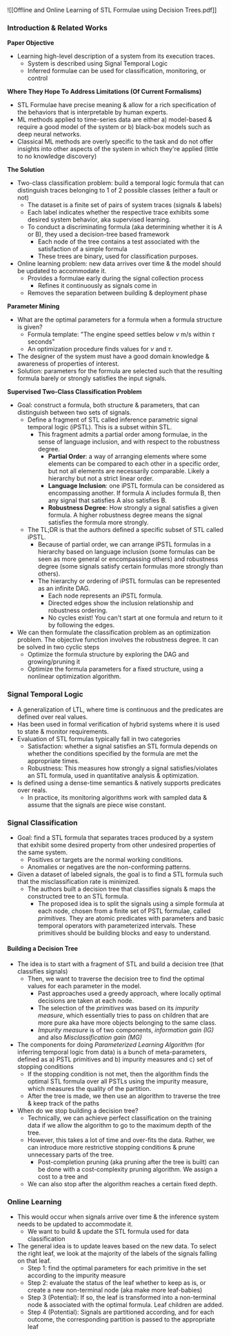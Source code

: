 ![[Offline and Online Learning of STL Formulae using Decision Trees.pdf]]

### Introduction & Related Works

**Paper Objective**
- Learning high-level description of a system from its execution traces.
	- System is described using Signal Temporal Logic
	- Inferred formulae can be used for classification, monitoring, or control

**Where They Hope To Address Limitations (Of Current Formalisms)**
- STL Formulae have precise meaning & allow for a rich specification of the behaviors that is interpretable by human experts.
- ML methods applied to time-series data are either a) model-based & require a good model of the system or b) black-box models such as deep neural networks.
- Classical ML methods are overly specific to the task and do not offer insights into other aspects of the system in which they're applied (little to no knowledge discovery)

**The Solution**
- Two-class classification problem: build a temporal logic formula that can distinguish traces belonging to 1 of 2 possible classes (either a fault or not)
	- The dataset is a finite set of pairs of system traces (signals & labels)
	- Each label indicates whether the respective trace exhibits some desired system behavior, aka supervised learning.
	- To conduct a discriminating formula (aka determining whether it is A or B), they used a decision-tree based framework
		- Each node of the tree contains a test associated with the satisfaction of a simple formula
		- These trees are binary, used for classification purposes.
- Online learning problem: new data arrives over time & the model should be updated to accommodate it.
	- Provides a formulae early during the signal collection process
		- Refines it continuously as signals come in
	- Removes the separation between building & deployment phase

**Parameter Mining**
- What are the optimal parameters for a formula when a formula structure is given?
	- Formula template: "The engine speed settles below $v$ m/s within $\tau$ seconds"
	- An optimization procedure finds values for $v$ and $\tau$. 
- The designer of the system must have a good domain knowledge & awareness of properties of interest.
- Solution: parameters for the formula are selected such that the resulting formula barely or strongly satisfies the input signals.

**Supervised Two-Class Classification Problem**
- Goal: construct a formula, both structure & parameters, that can distinguish between two sets of signals.
	- Define a fragment of STL called inference parametric signal temporal logic (iPSTL). This is a subset within STL.
		- This fragment admits a partial order among formulae, in the sense of language inclusion, and with respect to the robustness degree.
			- **Partial Order**: a way of arranging elements where some elements can be compared to each other in a specific order, but not all elements are necessarily comparable. Likely a hierarchy but not a strict linear order.
			- **Language Inclusion**: one iPSTL formula can be considered as encompassing another. If formula A includes formula B, then any signal that satisfies A also satisfies B. 
			- **Robustness Degree**: How strongly a signal satisfies a given formula. A higher robustness degree means the signal satisfies the formula more strongly.
	- The TL;DR is that the authors defined a specific subset of STL called iPSTL. 
		- Because of partial order, we can arrange iPSTL formulas in a hierarchy based on language inclusion (some formulas can be seen as more general or encompassing others) and robustness degree (some signals satisfy certain formulas more strongly than others).
		- The hierarchy or ordering of iPSTL formulas can be represented as an infinite DAG.
			- Each node represents an iPSTL formula.
			- Directed edges show the inclusion relationship and robustness ordering.
			- No cycles exist! You can't start at one formula and return to it by following the edges.
- We can then formulate the classification problem as an optimization problem. The objective function involves the robustness degree. It can be solved in two cyclic steps
	- Optimize the formula structure by exploring the DAG and growing/pruning it
	- Optimize the formula parameters for a fixed structure, using a nonlinear optimization algorithm.

### Signal Temporal Logic

- A generalization of LTL, where time is continuous and the predicates are defined over real values.
- Has been used in formal verification of hybrid systems where it is used to state & monitor requirements.
- Evaluation of STL formulas typically fall in two categories
	- Satisfaction: whether a signal satisfies an STL formula depends on whether the conditions specified by the formula are met the appropriate times.
	- Robustness: This measures how strongly a signal satisfies/violates an STL formula, used in quantitative analysis & optimization. 
- Is defined using a dense-time semantics & natively supports predicates over reals.
	- In practice, its monitoring algorithms work with sampled data & assume that the signals are piece wise constant.


### Signal Classification
- Goal: find a STL formula that separates traces produced by a system that exhibit some desired property from other undesired properties of the same system.
	- Positives or targets are the normal working conditions.
	- Anomalies or negatives are the non-conforming patterns.
- Given a dataset of labeled signals, the goal is to find a STL formula such that the misclassification rate is minimized. 
	- The authors built a decision tree that classifies signals & maps the constructed tree to an STL formula.
		- The proposed idea is to split the signals using a simple formula at each node, chosen from a finite set of PSTL formulae, called *primitives*. They are atomic predicates with parameters and basic temporal operators with parameterized intervals. These primitives should be building blocks and easy to understand.

#### Building a Decision Tree
- The idea is to start with a fragment of STL and build a decision tree (that classifies signals)
	- Then, we want to traverse the decision tree to find the optimal values for each parameter in the model.
		- Past approaches used a greedy approach, where locally optimal decisions are taken at each node. 
		- The selection of the *primitives* was based on its *impurity measure*, which essentially tries to pass on children that are more pure aka have more objects belonging to the same class.
		- *Impurity measure* is of two components, *information gain (IG)* and also *Misclassification gain (MG)*
- The components for doing *Parameterized Learning Algorithm* (for inferring temporal logic from data) is a bunch of meta-parameters, defined as a) PSTL primitives and b) impurity measures and c) set of stopping conditions
	- If the stopping condition is not met, then the algorithm finds the optimal STL formula over all PSTLs using the impurity measure, which measures the quality of the partition.
	- After the tree is made, we then use an algorithm to traverse the tree & keep track of the paths
- When do we stop building a decision tree?
	- Technically, we can achieve perfect classification on the training data if we allow the algorithm to go to the maximum depth of the tree.
	- However, this takes a lot of time and over-fits the data. Rather, we can introduce more restrictive stopping conditions & prune unnecessary parts of the tree.
		- Post-completion pruning (aka pruning after the tree is built) can be done with a cost-complexity pruning algorithm. We assign a cost to a tree and 
	- We can also stop after the algorithm reaches a certain fixed depth.

### Online Learning
- This would occur when signals arrive over time & the inference system needs to be updated to accommodate it.
	- We want to build & update the STL formula used for data classification
- The general idea is to update leaves based on the new data. To select the right leaf, we look at the majority of the labels of the signals falling on that leaf.
	- Step 1: find the optimal parameters for each primitive in the set according to the impurity measure
	- Step 2: evaluate the status of the leaf whether to keep as is, or create a new non-terminal node (aka make more leaf-babies)
	- Step 3 (Potential): If so, the leaf is transformed into a non-terminal node & associated with the optimal formula. Leaf children are added.
	- Step 4 (Potential): Signals are partitioned according, and for each outcome, the corresponding partition is passed to the appropriate leaf